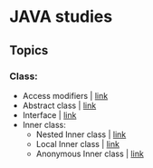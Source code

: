 # JAVA studies

## Topics
### Class:
* Access modifiers | [link](https://github.com/HunorVadaszPerhat/java-studies/tree/main/access_modifiers)
* Abstract class | [link](https://github.com/HunorVadaszPerhat/java-studies/tree/main/abstract_class)
* Interface | [link](https://github.com/HunorVadaszPerhat/java-studies/tree/main/interface)
* Inner class:
  * Nested Inner class | [link](https://github.com/HunorVadaszPerhat/java-studies/tree/main/inner_class/nested_inner_class)
  * Local Inner class | [link](https://github.com/HunorVadaszPerhat/java-studies/tree/main/inner_class/local_inner_class)
  * Anonymous Inner class | [link](https://github.com/HunorVadaszPerhat/java-studies/tree/main/inner_class/anonymous_inner_class)

